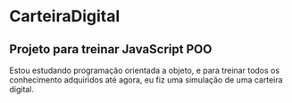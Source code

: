 # CarteiraDigital
Projeto para treinar JavaScript POO
---
Estou estudando programação orientada a objeto, e para treinar todos os conhecimento adquiridos até agora, eu fiz uma simulação de uma carteira digital.

